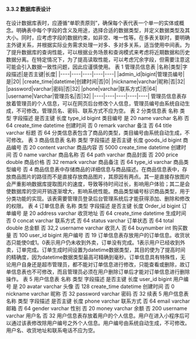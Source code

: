 #### 3.3.2 数据库表设计
在设计数据库表时，应遵循“单职责原则”，确保每个表代表一个单一的实体或概念。明确表中每个字段的含义及用途，选择合适的数据类型，并定义数据类型及其大小。同时，应考虑字段的数据约束，如非空、唯一性等。在多表关联时，要明确主外键关系，并根据实际业务需求处理一对多、多对多关系，适当使用中间表。为了提升数据库的查询性能，可以根据业务场景和查询模式来考虑将近期数据和历史数据分离。在特定情况下，为了提高读取性能，可以考虑冗余字段，但需要注意这可能会引入数据一致性问题，因此应谨慎使用。
表 1 管理员信息表
|名称|类型|字段描述|是否主键|长度|
|----|----|----|----|----|
|admin_id|bigint|管理员编号|是|20|
|create_time|datetime|创建时间|否|0|
|nickname|varchar|昵称|否|32|
|password|varchar|密码|否|32|
|phone|varchar|联系方式|否|64|
|username|Varchar|管理员名|否|32|
|----|----|----|----|----|
管理员信息表存放着管理员的个人信息，可以在网页后台修改个人信息，管理员编号由系统自动生成，不可修改。管理员名、密码、联系方式不应为空。
表 2 分类信息表
名称	类型	字段描述	是否主键	长度
type_id	bigint	类目编号	是	20
name	varchar 	名称	否	64
create_time	datetime 	创建时间	否	0
remark	varchar 	备注	否	64
title	 varchar	标题	否	64
分类信息表包含了商品的类型，类目编号由系统自动生成，不可修改。 
表 3 商品信息表
名称	类型	字段描述	是否主键	长度
goods_id	bigint	商品编号	否	20
content	varchar 	商品内容	否	5000
create_time	datetime 	创建时间	否	0
name	varchar 	商品名称	否	64
path	varchar 	商品封面	否	200
price	double	商品价格	否	32
remark	varchar	商品备注	否	64
type_id	varchar	商品类型编号	否	4
商品信息表中存储商品的详细信息与商品描述。在商品信息表中，存放商品图片的路径而不是直接存放商品图片，其原因有两点。其一是直接存放图片会严重影响数据库提取图片的速度，导致等待时间过长，影响用户体验；其二是会使数据库的空间开销逐渐增大，影响系统性能。商品类型编号标识商品类型，用于分类功能的实现。该表需要管理员登录后台管理系统后才能获得添加、删除和修改的权限。
表 4 订单信息表
名称	类型	字段描述	是否主键	长度
Order_id	bigint	订单编号	是	20
address	 varchar  	收货地址	否	64
create_time	datetime 	生成时间	否	0
concat	 varchar  	联系方式	否	64
status	varchar 	订单状态	否	64
total	double	总金额	否	32,2
username	varchar	收货人	否	64
buynumber	int	购买数量	否	100
user_id	bigint	用户编号	否	19
订单信息表存放用户的订单信息。收货状态只能使0或1。0表示用户仍未收到外卖，订单没有完成。1表示用户已经收到外卖，订单完成。订单生成时间设置为datetime数据类型，其目的使为了提高时间的精确度，因为datetime数据类型最高可精确到毫秒。订单信息具有特殊性，无论用户自身还是超市管理员，都不能对订单信息进行修改，只能查看或删除，故订单信息表也不可修改，而且管理员必须在用户删除订单后才能对订单信息进行删除操作。
表 5 用户信息表
名称	类型	字段描述	是否主键	长度
user_id	bigint	用户编号	是	20
avatar	varchar 	头像	否	128
create_time	datetime 	创建时间	否	0
nickname	varchar	昵称	否	32
password	 varchar	密码	否	32
续表 5 用户信息表
名称	类型	字段描述	是否主键	长度
phone	varchar	联系方式	否	64
email	varchar	邮箱	否	64
gender	varchar	性别	否	20
money	varchar	余额	否	200
username	varchar	用户名	否	32
用户信息表存放着用户的个人信息。用户在进入小程序后可以通过该表修改除用户编号之外个人信息。用户编号由系统自动生成，不可修改。用户名、收货地址和联系电话不应为空。
